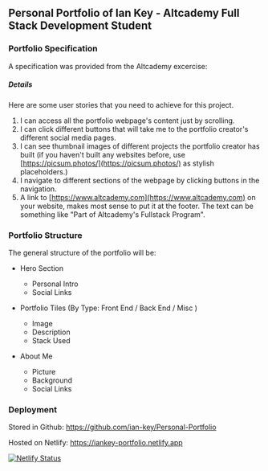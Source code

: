 ## Personal Portfolio of Ian Key - Altcademy Full Stack Development Student

### Portfolio Specification
A specification was provided from the Altcademy excercise:

##### Details
Here are some user stories that you need to achieve for this project.
1. I can access all the portfolio webpage's content just by scrolling.
2. I can click different buttons that will take me to the portfolio creator's different social media pages.
3. I can see thumbnail images of different projects the portfolio creator has built (if you haven't built any websites before, use [https://picsum.photos/](https://picsum.photos/) as stylish placeholders.)
4. I navigate to different sections of the webpage by clicking buttons in the navigation.
5. A link to [https://www.altcademy.com](https://www.altcademy.com) on your website, makes most sense to put it at the footer. The text can be something like "Part of Altcademy's Fullstack Program".


### Portfolio Structure

The general structure of the portfolio will be:

- Hero Section
  - Personal Intro
  - Social Links
  
- Portfolio Tiles (By Type: Front End / Back End / Misc )
  - Image
  - Description
  - Stack Used

- About Me
  - Picture
  - Background
  - Social Links

### Deployment

Stored in Github:
https://github.com/ian-key/Personal-Portfolio

Hosted on Netlify:
https://iankey-portfolio.netlify.app

[![Netlify Status](https://api.netlify.com/api/v1/badges/66935080-da91-4320-aea4-fe2ac895de0e/deploy-status)](https://app.netlify.com/sites/iankey-portfolio/deploys)

